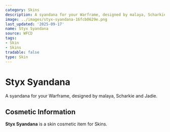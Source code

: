 ```yaml
---
category: Skins
description: A syandana for your Warframe, designed by malaya, Scharkie and Jadie.
image: ../images/styx-syandana-16fcb0629e.png
last_updated: '2025-09-17'
name: Styx Syandana
source: WFCD
tags:
- Skin
- Skins
tradable: false
type: Skin
---
```


# Styx Syandana

A syandana for your Warframe, designed by malaya, Scharkie and Jadie.

## Cosmetic Information

**Styx Syandana** is a skin cosmetic item for Skins.

